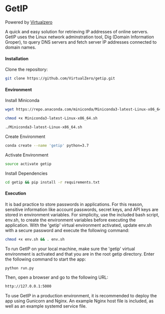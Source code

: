 # GetIP
Powered by [Virtualzero](https://virtualzero.net)

A quick and easy solution for retrieving IP addresses of online servers. GetIP uses the Linux network adminstration tool, Dig (Domain Information Groper), to query DNS servers and fetch server IP addresses connected to domain names.

#### Installation
Clone the repository:
```bash
git clone https://github.com/VirtualZero/getip.git
```

#### Environment

Install Miniconda
```bash
wget https://repo.anaconda.com/miniconda/Miniconda3-latest-Linux-x86_64.sh
```

```bash
chmod +x Miniconda3-latest-Linux-x86_64.sh
```

```bash
./Miniconda3-latest-Linux-x86_64.sh
```

Create Environment
```bash
conda create --name 'getip' python=3.7
```

Activate Environment
```bash
source activate getip
```

Install Dependencies
```bash
cd getip && pip install -r requirements.txt
```

#### Execution
It is bad practice to store passwords in applications. For this reason, sensitive information like account passwords, secret keys, and API keys are stored in environment variables. For simplicity, use the included bash script, env.sh, to create the environment variables before executing the application. With the 'getip' virtual environment activated, update env.sh with a secure password and execute the following command:

```bash
chmod +x env.sh && . env.sh
```
To run GetIP on your local machine, make sure the 'getip' virtual environment is activated and that you are in the root getip directory. Enter the following command to start the app:

```bash
python run.py
```

Then, open a browser and go to the following URL:

```bash
http://127.0.0.1:5000
```

To use GetIP in a production environment, it is recommended to deploy the app using Gunicorn and Nginx. An example Nginx host file is included, as well as an example systemd service file.
